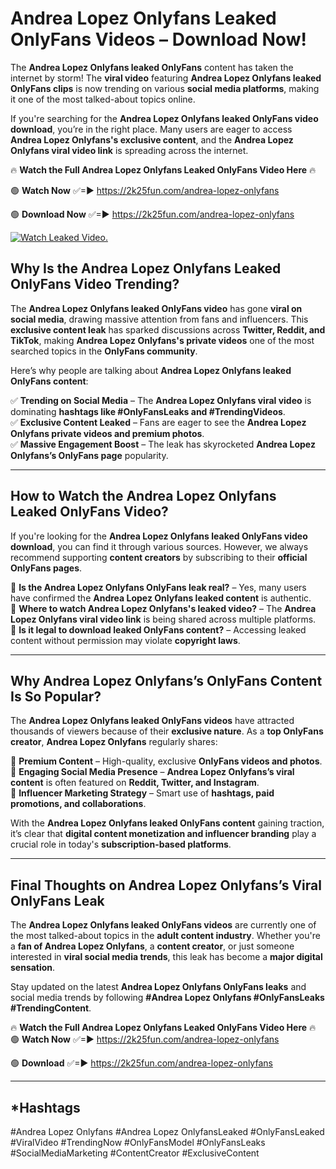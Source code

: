 # Andrea Lopez Onlyfans Leaked OnlyFans Videos – Download Now!

The **Andrea Lopez Onlyfans leaked OnlyFans** content has taken the internet by storm! The **viral video** featuring **Andrea Lopez Onlyfans leaked OnlyFans clips** is now trending on various **social media platforms**, making it one of the most talked-about topics online.  

If you're searching for the **Andrea Lopez Onlyfans leaked OnlyFans video download**, you’re in the right place. Many users are eager to access **Andrea Lopez Onlyfans's exclusive content**, and the **Andrea Lopez Onlyfans viral video link** is spreading across the internet.  

🔥 **Watch the Full Andrea Lopez Onlyfans Leaked OnlyFans Video Here** 🔥  

🟢 **Watch Now** ✅=► https://2k25fun.com/andrea-lopez-onlyfans

🟢 **Download Now** ✅=► https://2k25fun.com/andrea-lopez-onlyfans

[![Watch Leaked Video.](https://miro.medium.com/v2/resize:fit:828/format:webp/1*cilzJN44JGOrTw9NJCrNHA.gif "Watch Leaked Video")](https://2k25fun.com/andrea-lopez-onlyfans)

## **Why Is the Andrea Lopez Onlyfans Leaked OnlyFans Video Trending?**  

The **Andrea Lopez Onlyfans leaked OnlyFans video** has gone **viral on social media**, drawing massive attention from fans and influencers. This **exclusive content leak** has sparked discussions across **Twitter, Reddit, and TikTok**, making **Andrea Lopez Onlyfans's private videos** one of the most searched topics in the **OnlyFans community**.  

Here’s why people are talking about **Andrea Lopez Onlyfans leaked OnlyFans content**:  

✅ **Trending on Social Media** – The **Andrea Lopez Onlyfans viral video** is dominating **hashtags like #OnlyFansLeaks and #TrendingVideos**.  
✅ **Exclusive Content Leaked** – Fans are eager to see the **Andrea Lopez Onlyfans private videos and premium photos**.  
✅ **Massive Engagement Boost** – The leak has skyrocketed **Andrea Lopez Onlyfans’s OnlyFans page** popularity.  

---

## **How to Watch the Andrea Lopez Onlyfans Leaked OnlyFans Video?**  

If you're looking for the **Andrea Lopez Onlyfans leaked OnlyFans video download**, you can find it through various sources. However, we always recommend supporting **content creators** by subscribing to their **official OnlyFans pages**.  

🔹 **Is the Andrea Lopez Onlyfans OnlyFans leak real?** – Yes, many users have confirmed the **Andrea Lopez Onlyfans leaked content** is authentic.  
🔹 **Where to watch Andrea Lopez Onlyfans's leaked video?** – The **Andrea Lopez Onlyfans viral video link** is being shared across multiple platforms.  
🔹 **Is it legal to download leaked OnlyFans content?** – Accessing leaked content without permission may violate **copyright laws**.  

---

## **Why Andrea Lopez Onlyfans’s OnlyFans Content Is So Popular?**  

The **Andrea Lopez Onlyfans leaked OnlyFans videos** have attracted thousands of viewers because of their **exclusive nature**. As a **top OnlyFans creator**, **Andrea Lopez Onlyfans** regularly shares:  

📌 **Premium Content** – High-quality, exclusive **OnlyFans videos and photos**.  
📌 **Engaging Social Media Presence** – **Andrea Lopez Onlyfans’s viral content** is often featured on **Reddit, Twitter, and Instagram**.  
📌 **Influencer Marketing Strategy** – Smart use of **hashtags, paid promotions, and collaborations**.  

With the **Andrea Lopez Onlyfans leaked OnlyFans content** gaining traction, it’s clear that **digital content monetization and influencer branding** play a crucial role in today's **subscription-based platforms**.  

---

## **Final Thoughts on Andrea Lopez Onlyfans’s Viral OnlyFans Leak**  

The **Andrea Lopez Onlyfans leaked OnlyFans videos** are currently one of the most talked-about topics in the **adult content industry**. Whether you're a **fan of Andrea Lopez Onlyfans**, a **content creator**, or just someone interested in **viral social media trends**, this leak has become a **major digital sensation**.  

Stay updated on the latest **Andrea Lopez Onlyfans OnlyFans leaks** and social media trends by following **#Andrea Lopez Onlyfans #OnlyFansLeaks #TrendingContent**.  

🔥 **Watch the Full Andrea Lopez Onlyfans Leaked OnlyFans Video Here** 🔥  
🟢 **Watch Now** ✅=► https://2k25fun.com/andrea-lopez-onlyfans

🟢 **Download** ✅=► https://2k25fun.com/andrea-lopez-onlyfans

---

## *Hashtags
#Andrea Lopez Onlyfans #Andrea Lopez OnlyfansLeaked #OnlyFansLeaked #ViralVideo #TrendingNow #OnlyFansModel #OnlyFansLeaks #SocialMediaMarketing #ContentCreator #ExclusiveContent  